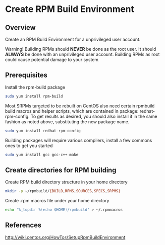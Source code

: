 # Create RPM Build Environment

Overview
--------
Create an RPM Build Environment for a unprivileged user account.

Warning! Building RPMs should **NEVER** be done as the root user.  It should **ALWAYS** be done with an unprivileged user account.  Building RPMs as root could cause potential damage to your system.

Prerequisites
-------------

Install the rpm-build package
```bash
sudo yum install rpm-build
```

Most SRPMs targeted to be rebuilt on CentOS also need certain rpmbuild build macros and helper scripts, which are contained in package: redhat-rpm-config. To get results as desired, you should also install it in the same fashion as noted above, substituting the new package name.
```bash
sudo yum install redhat-rpm-config
```

Building packages will require various compilers, install a few commons ones to get you started
```bash
sudo yum install gcc gcc-c++ make
```

Create directories for RPM building
-----------------------------------

Create RPM build directory structure in your home directory
```bash
mkdir -p ~/rpmbuild/{BUILD,RPMS,SOURCES,SPECS,SRPMS}
```

Create .rpm macros file under your home directory
```bash
echo '%_topdir %(echo $HOME)/rpmbuild' > ~/.rpmmacros
```

References
----------
http://wiki.centos.org/HowTos/SetupRpmBuildEnvironment
